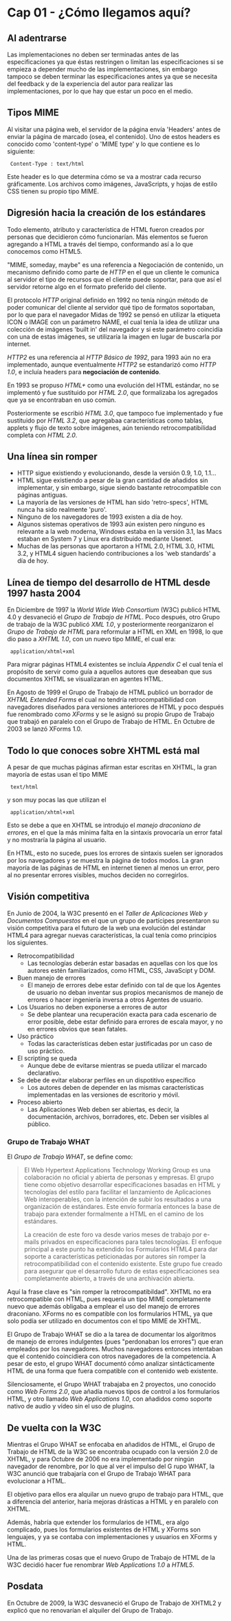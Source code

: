 # Cap 01 - ¿Cómo llegamos aquí?

## Al adentrarse

Las implementaciones no deben ser terminadas antes de las especificaciones ya que éstas restringen o limitan las especificaciones si se empieza a depender mucho de las implementaciones, sin embargo tampoco se deben terminar las especificaciones antes ya que se necesita del feedback y de la experiencia del autor para realizar las implementaciones, por lo que hay que estar un poco en el medio.

## Tipos MIME

Al visitar una página web, el servidor de la página envía 'Headers' antes de enviar la página de marcado (osea, el contenido). Uno de estos headers es conocido como 'content-type' o 'MIME type' y lo que contiene es lo siguiente:

     Content-Type : text/html

Este header es lo que determina cómo se va a mostrar cada recurso gráficamente. Los archivos como imágenes, JavaScripts, y hojas de estilo CSS tienen su propio tipo MIME.

## Digresión hacia la creación de los estándares

Todo elemento, atributo y característica de HTML fueron creados por personas que decidieron cómo funcionarían. Más elementos se fueron agregando a HTML a través del tiempo, conformando así a lo que conocemos como HTML5.

"MIME, someday, maybe" es una referencia a Negociación de contenido, un mecanismo definido como parte de _HTTP_ en el que un cliente le comunica al servidor el tipo de recursos que el cliente puede soportar, para que así el servidor retorne algo en el formato preferido del cliente.

El protocolo _HTTP_ original definido en 1992 no tenía ningún método de poder comunicar del cliente al servidor qué tipo de formatos soportaban, por lo que para el navegador Midas de 1992 se pensó en utilizar la etiqueta ICON o IMAGE con un parámetro NAME, el cual tenía la idea de utilizar una colección de imágenes 'built in' del navegador y si este parámetro coincidía con una de estas imágenes, se utilizaría la imagen en lugar de buscarla por internet.

_HTTP2_ es una referencia al _HTTP Básico de 1992_, para 1993 aún no era implementado, aunque eventualmente _HTTP2_ se estandarizó como _HTTP 1.0_, e incluía headers para **negociación de contenido**.

En 1993 se propuso _HTML+_ como una evolución del HTML estándar, no se implementó y fue sustituido por _HTML 2.0_, que formalizaba los agregados que ya se encontraban en uso común.

Posteriormente se escribió _HTML 3.0_, que tampoco fue implementado y fue sustituido por _HTML 3.2_, que agregabaa características como tablas, applets y flujo de texto sobre imágenes, aún teniendo retrocompatibilidad completa con _HTML 2.0_.

## Una línea sin romper

* HTTP sigue existiendo y evolucionando, desde la versión 0.9, 1.0, 1.1...
* HTML sigue existiendo a pesar de la gran cantidad de añadidos sin implementar, y sin embargo, sigue siendo bastante retrocompatible con páginas antiguas.
* La mayoría de las versiones de HTML han sido 'retro-specs', HTML nunca ha sido realmente 'puro'.
* Ninguno de los navegadores de 1993 existen a día de hoy.
* Algunos sistemas operativos de 1993 aún existen pero ninguno es relevante a la web moderna, Windows estaba en la versión 3.1, las Macs estaban en System 7 y Linux era distribuido mediante Usenet.
* Muchas de las personas que aportaron a HTML 2.0, HTML 3.0, HTML 3.2, y HTML4 siguen haciendo contribuciones a los 'web standards' a día de hoy.

## Línea de tiempo del desarrollo de HTML desde 1997 hasta 2004

En Diciembre de 1997 la _World Wide Web Consortium_ (W3C) publicó HTML 4.0 y desvaneció el _Grupo de Trabajo de HTML_. Poco después, otro Grupo de trabajo de la W3C publicó _XML 1.0_, y posteriormente reorganizaron el _Grupo de Trabajo de HTML_ para reformular a HTML en XML en 1998, lo que dio paso a _XHTML 1.0_, con un nuevo tipo MIME, el cual era:

     application/xhtml+xml

Para migrar páginas HTML4 existentes se incluía _Appendix C_ el cual tenía el propósito de servir como guía a aquellos autores que deseaban que sus documentos XHTML se visualizaran en agentes HTML.

En Agosto de 1999 el Grupo de Trabajo de HTML publicó un borrador de _XHTML Extended Forms_ el cual no tendría retrocompatibilidad con navegadores diseñados para versiones anteriores de HTML y poco después fue renombrado como _XForms_ y se le asignó su propio Grupo de Trabajo que trabajó en paralelo con el Grupo de Trabajo de HTML. En Octubre de 2003 se lanzó XForms 1.0.

## Todo lo que conoces sobre XHTML está mal

A pesar de que muchas páginas afirman estar escritas en XHTML, la gran mayoría de estas usan el tipo MIME

     text/html
y son muy pocas las que utilizan el

     application/xhtml+xml

Esto se debe a que en XHTML se introdujo el _manejo draconiano de errores_, en el que la más mínima falta en la sintaxis provocaría un error fatal y no mostraría la página al usuario.

En HTML, esto no sucede, pues los errores de sintaxis suelen ser ignorados por los navegadores y se muestra la página de todos modos. La gran mayoría de las páginas de HTML en internet tienen al menos un error, pero al no presentar errores visibles, muchos deciden no corregirlos.

## Visión competitiva

En Junio de 2004, la W3C presentó en el _Taller de Aplicaciones Web y Documentos Compuestos_ en el que un grupo de partícipes presentaron su visión competitiva para el futuro de la web una evolución del estándar HTML4 para agregar nuevas características, la cual tenía como principios los siguientes.

* Retrocompatibilidad
	- Las tecnologías deberán estar basadas en aquellas con los que los autores estén familiarizados, como HTML, CSS, JavaScipt y DOM.
 * Buen manejo de errores
	 - El manejo de errores debe estar definido con tal de que los Agentes de usuario no deban inventar sus propios mecanismos de manejo de errores o hacer ingeniería inversa a otros Agentes de usuario.
 * Los Usuarios no deben exponerse a errores de autor
	 - Se debe plantear una recuperación exacta para cada escenario de error posible, debe estar definido para errores de escala mayor, y no en errores obvios que sean fatales.
 * Uso práctico
	 - Todas las características deben estar justificadas por un caso de uso práctico.
 * El scripting se queda
	 - Aunque debe de evitarse mientras se pueda utilizar el marcado declarativo.
 * Se debe de evitar elaborar perfiles en un dispotitivo específico
	 - Los autores deben de depender en las mismas características implementadas en las versiones de escritorio y móvil.
 * Proceso abierto
	 - Las Aplicaciones Web deben ser abiertas, es decir, la documentación, archivos, borradores, etc. Deben ser visibles al público.

### Grupo de Trabajo WHAT

El _Grupo de Trabajo WHAT_, se define como:

> El Web Hypertext Applications Technology Working Group es una colaboración no oficial y abierta de personas y empresas. El grupo tiene como objetivo desarrollar especificaciones basadas en HTML y tecnologías del estilo para facilitar el lanzamiento de Aplicaciones Web interoperables, con la intención de subir los resultados a una organización de estándares. Este envío formaría entonces la base de trabajo para extender formalmente a HTML en el camino de los estándares.
>
>La creación de este foro va desde varios meses de trabajo por e-mails privados en especificaciones para tales tecnologías. El enfoque principal a este punto ha extendido los Formularios HTML4 para dar soporte a características peticionadas por autores sin romper la retrocompatibilidad con el contenido existente. Este grupo fue creado para asegurar que el desarrollo futuro de estas especificaciones sea completamente abierto, a través de una archivación abierta.

Aquí la frase clave es "sin romper la retrocompatibildad". XHTML no era retrocompatible con HTML, pues requería un tipo MIME completamente nuevo que además obligaba a emplear el uso del manejo de errores draconiano. XForms no es compatible con los formularios HTML, ya que solo podía ser utilizado en documentos con el tipo MIME de XHTML.

El Grupo de Trabajo WHAT se dio a la tarea de documentar los algoritmos de manejo de errores indulgentes (pues "perdonaban los errores") que eran empleados por los navegadores. Muchos navegadores entonces intentaban que el contenido coincidiera con otros navegadores de la competencia. A pesar de esto, el grupo WHAT documentó cómo analizar sintácticamente HTML de una forma que fuera compatible con el contenido web existente.

Silenciosamente, el Grupo WHAT trabajaba en 2 proyectos, uno conocido como _Web Forms 2.0_, que añadía nuevos tipos de control a los formularios HTML, y otro llamado _Web Applications 1.0_, con añadidos como soporte nativo de audio y vídeo sin el uso de plugins.

## De vuelta con la W3C

Mientras el Grupo WHAT se enfocaba en añadidos de HTML, el Grupo de Trabajo de HTML de la W3C se encontraba ocupado con la versión 2.0 de XHTML, y para Octubre de 2006 no era implementado por ningún navegador de renombre, por lo que al ver el impulso del G	rupo WHAT, la W3C anunció que trabajaría con el Grupo de Trabajo WHAT para evolucionar a HTML.

El objetivo para ellos era alquilar un nuevo grupo de trabajo para HTML, que a diferencia del anterior, haría mejoras drásticas a HTML y en paralelo con XHTML.

Además, habría que extender los formularios de HTML, era algo complicado, pues los formularios existentes de HTML y XForms son lenguajes, y ya se contaba con implementaciones y usuarios en XForms y HTML.

Una de las primeras cosas que el nuevo Grupo de Trabajo de HTML de la W3C decidió hacer fue renombrar _Web Applications 1.0_ a _HTML5_.

## Posdata

En Octubre de 2009, la W3C desvaneció el Grupo de Trabajo de XHTML2 y explicó que no renovarían el alquiler del Grupo de Trabajo.
